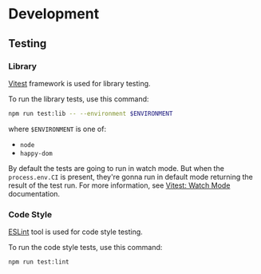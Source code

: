# Development

## Testing

### Library

[Vitest](https://vitest.dev/) framework is used for library testing.

To run the library tests, use this command:

```sh
npm run test:lib -- --environment $ENVIRONMENT
```

where `$ENVIRONMENT` is one of:

- `node`
- `happy-dom`

By default the tests are going to run in watch mode. But when the `process.env.CI` is present, they're gonna run in default mode returning the result of the test run. For more information, see [Vitest: Watch Mode](https://vitest.dev/guide/features.html#watch-mode) documentation.

### Code Style

[ESLint](https://eslint.org/) tool is used for code style testing.

To run the code style tests, use this command:

```sh
npm run test:lint
```
